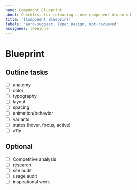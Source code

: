 ```yaml
---
name: Component Blueprint
about: Checklist for releasing a new component blueprint
title: '[Component Blueprint]'
labels: 'auro-suggest, Type: Design, not-reviewed'
assignees: leeejune
---
```


# Blueprint
<!-- Describe the blueprint you are making here... -->

## Outline tasks

- [ ] anatomy
- [ ] color
- [ ] typography
- [ ] layout
- [ ] spacing
- [ ] animation/behavior
- [ ] variants
- [ ] states (hover, focus, active)
- [ ] a11y

## Optional

- [ ] Competitive analysis
- [ ] research
- [ ] site audit
- [ ] usage audit
- [ ] inspirational work
